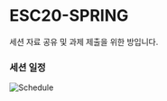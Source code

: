 # ESC20-SPRING

세션 자료 공유 및 과제 제출을 위한 방입니다.

### 세션 일정
![Schedule](https://github.com/YonseiESC/ESC20-SPRING/blob/master/%EC%84%B8%EC%85%98%20%EC%86%8C%EA%B0%9C/%EC%8A%AC%EB%9D%BC%EC%9D%B4%EB%93%9C5.JPG)
